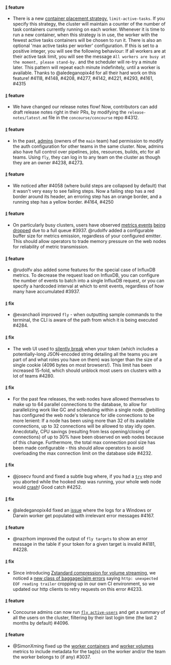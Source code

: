#### <sub><sup><a name="v550-note-1" href="#v550-note-1">:link:</a></sup></sub> feature

* There is a new [container placement strategy](https://concourse-ci.org/container-placement.html), `limit-active-tasks`. If you specify this strategy, the cluster will maintain a counter of the number of task containers currently running on each worker. Whenever it is time to run a new container, when this strategy is in use, the worker with the fewest active tasks containers will be chosen to run it.
  There is also an optional 'max active tasks per worker' configuration. If this is set to a positive integer, you will see the following behaviour: If all workers are at their active task limit, you will see the message `All workers are busy at the moment, please stand-by.` and the scheduler will re-try a minute later. This pattern will repeat each minute indefinitely, until a worker is available.
  Thanks to @aledeganopix4d for all their hard work on this feature! #4118, #4148, #4208, #4277, #4142, #4221, #4293, #4161, #4315

#### <sub><sup><a name="v550-note-2" href="#v550-note-2">:link:</a></sup></sub> feature

* We have changed our release notes flow! Now, contributors can add draft release notes right in their PRs, by modifying the `release-notes/latest.md` file in the `concourse/concourse` repo #4312.

#### <sub><sup><a name="v550-note-3" href="#v550-note-3">:link:</a></sup></sub> feature

* In the past, [admins](https://concourse-ci.org/user-roles.html#concourse-admin) (owners of the `main` team) had permission to modify the auth configuration for other teams in the same cluster. Now, admins also have full control over pipelines, jobs, resources, builds, etc for all teams. Using `fly`, they can log in to any team on the cluster as though they are an owner #4238, #4273.

#### <sub><sup><a name="v550-note-4" href="#v550-note-4">:link:</a></sup></sub> feature
* We noticed after #4058 (where build steps are collapsed by default) that it wasn't very easy to see failing steps.
  Now a failing step has a red border around its header, an erroring step has an orange border, and a running step has a yellow border. #4164, #4250

#### <sub><sup><a name="v550-note-5" href="#v550-note-5">:link:</a></sup></sub> feature

* On particularly busy clusters, users have observed [metrics events](https://github.com/concourse/concourse/issues/3674) [being dropped](https://github.com/concourse/concourse/issues/3769) due to a full queue #3937. @rudolfv added a configurable buffer size for metrics emission, regardless of your configured emitter. This should allow operators to trade memory pressure on the web nodes for reliability of metric transmission.

#### <sub><sup><a name="v550-note-6" href="#v550-note-6">:link:</a></sup></sub> feature

* @rudolfv also added some features for the special case of InfluxDB metrics. To decrease the request load on InfluxDB, you can configure the number of events to batch into a single InfluxDB request, or you can specify a hardcoded interval at which to emit events, regardless of how many have accumulated #3937.

#### <sub><sup><a name="v550-note-7" href="#v550-note-7">:link:</a></sup></sub> fix

* @evanchaoli improved `fly` - when outputting sample commands to the terminal, the CLI is aware of the path from which it is being executed #4284.

#### <sub><sup><a name="v550-note-8" href="#v550-note-8">:link:</a></sup></sub> fix

* The web UI used to [silently break](https://github.com/concourse/concourse/issues/3141) when your token (which includes a potentially-long JSON-encoded string detailing all the teams you are part of and what roles you have on them) was longer than the size of a single cookie (4096 bytes on most browsers!). This limit has been increased 15-fold, which should unblock most users on clusters with a lot of teams #4280.

#### <sub><sup><a name="v550-note-9" href="#v550-note-9">:link:</a></sup></sub> fix

* For the past few releases, the web nodes have allowed themselves to make up to 64 parallel connections to the database, to allow for parallelizing work like GC and scheduling within a single node. @ebilling has configured the web node's tolerance for idle connections to be more lenient: If a node has been using more than 32 of its available connections, up to 32 connections will be allowed to stay idly open. Anecdotally, CPU savings (resulting from less opening/closing of connections) of up to 30% have been observed on web nodes because of this change. Furthermore, the total max connection pool size has been made configurable - this should allow operators to avoid overloading the max connection limit on the database side #4232.

#### <sub><sup><a name="v550-note-10" href="#v550-note-10">:link:</a></sup></sub> fix

* @josecv found and fixed a subtle bug where, if you had a [`try`](https://concourse-ci.org/try-step.html) step and you aborted while the hooked step was running, your whole web node would [crash](https://github.com/concourse/concourse/issues/3989)! Good catch #4252.

#### <sub><sup><a name="v550-note-11" href="#v550-note-11">:link:</a></sup></sub> fix

* @aledeganopix4d fixed an [issue](https://github.com/concourse/concourse/issues/4180) where the logs for a Windows or Darwin worker get populated with irrelevant error messages #4167.

#### <sub><sup><a name="v550-note-12" href="#v550-note-12">:link:</a></sup></sub> feature

* @nazrhom improved the output of `fly targets` to show an error message in the table if your token for a given target is invalid #4181, #4228.

#### <sub><sup><a name="v550-note-13" href="#v550-note-13">:link:</a></sup></sub> fix

* Since introducing [Zstandard compression for volume streaming](https://github.com/concourse/concourse/releases#v540-note-1), we noticed a [new class of baggageclaim errors](https://github.com/concourse/retryhttp/issues/8) saying `http: unexpected EOF reading trailer` cropping up in our own CI environment, so we updated our http clients to retry requests on this error #4233.

#### <sub><sup><a name="v550-note-14" href="#v550-note-14">:link:</a></sup></sub> feature

* Concourse admins can now run [`fly active-users`](https://concourse-ci.org/managing-teams.html#fly-active-users) and get a summary of all the users on the cluster, filtering by their last login time (the last 2 months by default) #4096.

#### <sub><sup><a name="v550-note-15" href="#v550-note-15">:link:</a></sup></sub> feature

* @SimonXming fixed up the [worker containers](https://concourse-ci.org/metrics.html#worker%20containers) and [worker volumes](https://concourse-ci.org/metrics.html#worker%20volumes) metrics to include metadata for the tag(s) on the worker and/or the team the worker belongs to (if any) #3037.
